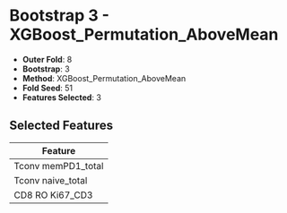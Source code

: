 # Bootstrap 3 - XGBoost_Permutation_AboveMean

- **Outer Fold**: 8
- **Bootstrap**: 3
- **Method**: XGBoost_Permutation_AboveMean
- **Fold Seed**: 51
- **Features Selected**: 3

## Selected Features

| Feature |
|---------|
| Tconv memPD1_total |
| Tconv naive_total |
| CD8  RO Ki67_CD3 |
